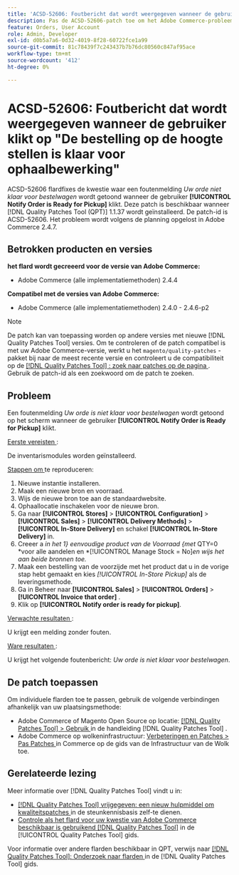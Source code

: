 ```yaml
---
title: 'ACSD-52606: Foutbericht dat wordt weergegeven wanneer de gebruiker klikt op "De bestelling op de hoogte stellen is klaar voor ophaalbewerking"'
description: Pas de ACSD-52606-patch toe om het Adobe Commerce-probleem op te lossen waarbij een foutbericht wordt weergegeven wanneer de gebruiker op **[!UICONTROL Notify Order is Ready for Pickup]** klikt.
feature: Orders, User Account
role: Admin, Developer
exl-id: d0b5a7a6-0d32-4019-8f28-60722fce1a99
source-git-commit: 81c78439f7c243437b7b76dc80560c847af95ace
workflow-type: tm+mt
source-wordcount: '412'
ht-degree: 0%

---
```


# ACSD-52606: Foutbericht dat wordt weergegeven wanneer de gebruiker klikt op &quot;De bestelling op de hoogte stellen is klaar voor ophaalbewerking&quot;

ACSD-52606 flardfixes de kwestie waar een foutenmelding *Uw orde niet klaar voor bestelwagen* wordt getoond wanneer de gebruiker **[!UICONTROL Notify Order is Ready for Pickup]** klikt. Deze patch is beschikbaar wanneer [!DNL Quality Patches Tool (QPT)] 1.1.37 wordt geïnstalleerd. De patch-id is ACSD-52606. Het probleem wordt volgens de planning opgelost in Adobe Commerce 2.4.7.

## Betrokken producten en versies

**het flard wordt gecreeerd voor de versie van Adobe Commerce:**

* Adobe Commerce (alle implementatiemethoden) 2.4.4

**Compatibel met de versies van Adobe Commerce:**

* Adobe Commerce (alle implementatiemethoden) 2.4.0 - 2.4.6-p2

>[!NOTE]
>
>De patch kan van toepassing worden op andere versies met nieuwe [!DNL Quality Patches Tool] versies. Om te controleren of de patch compatibel is met uw Adobe Commerce-versie, werkt u het `magento/quality-patches` -pakket bij naar de meest recente versie en controleert u de compatibiliteit op de [[!DNL Quality Patches Tool] : zoek naar patches op de pagina ](https://experienceleague.adobe.com/tools/commerce-quality-patches/index.html) . Gebruik de patch-id als een zoekwoord om de patch te zoeken.

## Probleem

Een foutenmelding *Uw orde is niet klaar voor bestelwagen* wordt getoond op het scherm wanneer de gebruiker **[!UICONTROL Notify Order is Ready for Pickup]** klikt.

<u> Eerste vereisten </u>:

De inventarismodules worden geïnstalleerd.

<u> Stappen om </u> te reproduceren:

1. Nieuwe instantie installeren.
1. Maak een nieuwe bron en voorraad.
1. Wijs de nieuwe bron toe aan de standaardwebsite.
1. Ophaallocatie inschakelen voor de nieuwe bron.
1. Ga naar **[!UICONTROL Stores]** > **[!UICONTROL Configuration]** > **[!UICONTROL Sales]** > **[!UICONTROL Delivery Methods]** > **[!UICONTROL In-Store Delivery]** en schakel **[!UICONTROL In-Store Delivery]** in.
1. Creeer a *in het 1} eenvoudige product van de Voorraad {met* QTY=0 *voor alle aandelen en *[!UICONTROL Manage Stock = No]*en wijs het aan beide bronnen toe.*
1. Maak een bestelling van de voorzijde met het product dat u in de vorige stap hebt gemaakt en kies *[!UICONTROL In-Store Pickup]* als de leveringsmethode.
1. Ga in Beheer naar **[!UICONTROL Sales]** > **[!UICONTROL Orders]** > **[!UICONTROL Invoice that order]** .
1. Klik op **[!UICONTROL Notify order is ready for pickup]**.

<u> Verwachte resultaten </u>:

U krijgt een melding zonder fouten.

<u> Ware resultaten </u>:

U krijgt het volgende foutenbericht: *Uw orde is niet klaar voor bestelwagen*.

## De patch toepassen

Om individuele flarden toe te passen, gebruik de volgende verbindingen afhankelijk van uw plaatsingsmethode:

* Adobe Commerce of Magento Open Source op locatie: [[!DNL Quality Patches Tool]  > Gebruik ](/help/tools/quality-patches-tool/usage.md) in de handleiding [!DNL Quality Patches Tool] .
* Adobe Commerce op wolkeninfrastructuur: [ Verbeteringen en Patches > Pas Patches ](https://experienceleague.adobe.com/docs/commerce-cloud-service/user-guide/develop/upgrade/apply-patches.html) in Commerce op de gids van de Infrastructuur van de Wolk toe.

## Gerelateerde lezing

Meer informatie over [!DNL Quality Patches Tool] vindt u in:

* [[!DNL Quality Patches Tool]  vrijgegeven: een nieuw hulpmiddel om kwaliteitspatches ](https://experienceleague.adobe.com/en/docs/commerce-knowledge-base/kb/announcements/commerce-announcements/magento-quality-patches-released-new-tool-to-self-serve-quality-patches) in de steunkennisbasis zelf-te dienen.
* [ Controle als het flard voor uw kwestie van Adobe Commerce beschikbaar is gebruikend  [!DNL Quality Patches Tool]](/help/tools/quality-patches-tool/patches-available-in-qpt/check-patch-for-magento-issue-with-magento-quality-patches.md) in de [!UICONTROL Quality Patches Tool] gids.


Voor informatie over andere flarden beschikbaar in QPT, verwijs naar [[!DNL Quality Patches Tool]: Onderzoek naar flarden ](https://experienceleague.adobe.com/tools/commerce-quality-patches/index.html) in de [!DNL Quality Patches Tool] gids.
